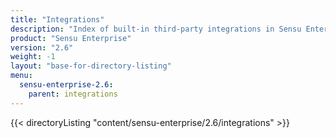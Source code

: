 ```yaml
---
title: "Integrations"
description: "Index of built-in third-party integrations in Sensu Enterprise."
product: "Sensu Enterprise"
version: "2.6"
weight: -1
layout: "base-for-directory-listing"
menu:
  sensu-enterprise-2.6:
    parent: integrations
---
```


{{< directoryListing "content/sensu-enterprise/2.6/integrations" >}}

